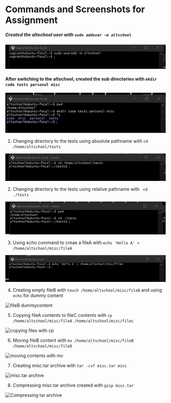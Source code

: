 # Commands and Screenshots for Assignment

##### Created the altschool user with ```sudo adduser -m altschool```
   
![useradd screenshot](images/1.altschooluser.png)

#### After switching to the altschool, created the sub directories with ```mkdir code tests personal misc```

![subdirectories screenshot](images/1b.subdirectories.png)

1. Changing directory to the tests using absolute pathname with ```cd /home/altschool/tests```

![absolutepath screenshot](images/2a.abslutetests.png)

2. Changing directory to the tests using relative pathname with ``` cd ./tests```

![relativepath screenshot](images/2b.relativetests.png)

3. Using echo command to creae a fileA with ```echo 'Hello A' > /home/altschool/misc/fileA```

![echo Hello A](images/3.echoHelloA.png)

4. Creating empty fileB with ```touch /home/altschool/misc/fileB``` and using `echo` for dummy content

![fileB dummycontent](images/dummyfileB.png)

5. Copying fileA contents to fileC contents with ```cp /home/altschool/misc/fileA /home/altschool/misc/filec```

![copying files with cp](images/cpFileC.png)

6. Moving fileB content with ```mv /home/altschool/misc/fileB /home/altschool/misc/fileD```

![moving contents with mv](images/mvfileD.png)

7. Creating misc.tar archive with ```tar -cvf misc.tar misc```

![misc.tar archive](images/tararchive.png)

8. Compressing misc.tar archive created with ```gzip misc.tar```

![Compressing tar archive](gziptar.png)


